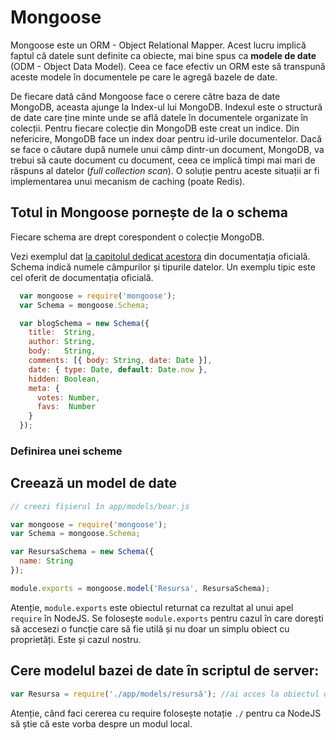 # Mongoose

Mongoose este un ORM - Object Relational Mapper. Acest lucru implică faptul că datele sunt definite ca obiecte, mai bine spus ca **modele de date** (ODM - Object Data Model). Ceea ce face efectiv un ORM este să transpună aceste modele în documentele pe care le agregă bazele de date.

De fiecare dată când Mongoose face o cerere către baza de date MongoDB, aceasta ajunge la Index-ul lui MongoDB. Indexul este o structură de date care ține minte unde se află datele în documentele organizate în colecții. Pentru fiecare colecție din MongoDB este creat un indice. Din nefericire, MongoDB face un index doar pentru id-urile documentelor. Dacă se face o căutare după numele unui câmp dintr-un document, MongoDB, va trebui să caute document cu document, ceea ce implică timpi mai mari de răspuns al datelor (*full collection scan*). O soluție pentru aceste situații ar fi implementarea unui mecanism de caching (poate Redis).

## Totul in Mongoose pornește de la o schema

Fiecare schema are drept corespondent o colecție MongoDB.

Vezi exemplul dat [la capitolul dedicat acestora](http://mongoosejs.com/docs/guide.html) din documentația oficială.
Schema indică numele câmpurilor și tipurile datelor. Un exemplu tipic este cel oferit de documentația oficială.

```javascript
  var mongoose = require('mongoose');
  var Schema = mongoose.Schema;

  var blogSchema = new Schema({
    title:  String,
    author: String,
    body:   String,
    comments: [{ body: String, date: Date }],
    date: { type: Date, default: Date.now },
    hidden: Boolean,
    meta: {
      votes: Number,
      favs:  Number
    }
  });
```



### Definirea unei scheme



## Creează un model de date

```javascript
// creezi fișierul în app/models/bear.js

var mongoose = require('mongoose');
var Schema = mongoose.Schema;

var ResursaSchema = new Schema({
  name: String
});

module.exports = mongoose.model('Resursa', ResursaSchema);
```

Atenție, `module.exports` este obiectul returnat ca rezultat al unui apel `require` în NodeJS. Se folosește `module.exports` pentru cazul în care dorești să accesezi o funcție care să fie utilă și nu doar un simplu obiect cu proprietăți. Este și cazul nostru.

## Cere modelul bazei de date în scriptul de server:

```js
var Resursa = require('./app/models/resursă'); //ai acces la obiectul de tip model Bear
```

Atenție, când faci cererea cu require folosește notație `./` pentru ca NodeJS să știe că este vorba despre un modul local.
